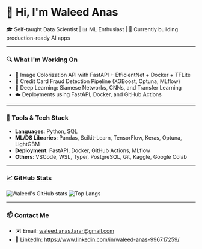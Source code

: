 # 👋 Hi, I'm Waleed Anas

🎓 Self-taught Data Scientist | 📊 ML Enthusiast | 💼 Currently building production-ready AI apps

---

### 🔍 What I'm Working On

- 🚀 Image Colorization API with FastAPI + EfficientNet + Docker + TFLite
- 🔐 Credit Card Fraud Detection Pipeline (XGBoost, Optuna, MLflow)
- 🧠 Deep Learning: Siamese Networks, CNNs, and Transfer Learning
- ☁️ Deployments using FastAPI, Docker, and GitHub Actions

---

### 🧰 Tools & Tech Stack

- **Languages**: Python, SQL
- **ML/DS Libraries**: Pandas, Scikit-Learn, TensorFlow, Keras, Optuna, LightGBM
- **Deployment**: FastAPI, Docker, GitHub Actions, MLflow
- **Others**: VSCode, WSL, Typer, PostgreSQL, Git, Kaggle, Google Colab

---

### 📈 GitHub Stats

![Waleed's GitHub stats](https://github-readme-stats.vercel.app/api?username=anastarar1122&show_icons=true&theme=default)
![Top Langs](https://github-readme-stats.vercel.app/api/top-langs/?username=anastarar1122&layout=compact)

---

### 📫 Contact Me

- ✉️ Email: waleed.anas.tarar@gmail.com
- 🔗 LinkedIn: https://www.linkedin.com/in/waleed-anas-996717259/
